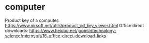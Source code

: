 # computer

Product key of a computer: https://www.nirsoft.net/utils/product_cd_key_viewer.html
Office direct downloads: https://www.heidoc.net/joomla/technology-science/microsoft/16-office-direct-download-links
